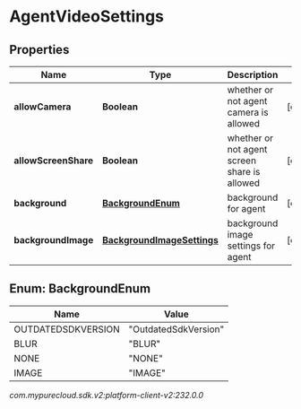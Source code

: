 # AgentVideoSettings


## Properties

| Name | Type | Description | Notes |
| ------------ | ------------- | ------------- | ------------- |
| **allowCamera** | **Boolean** | whether or not agent camera is allowed |  [optional] |
| **allowScreenShare** | **Boolean** | whether or not agent screen share is allowed |  [optional] |
| **background** | [**BackgroundEnum**](#Enum--BackgroundEnum) | background for agent |  [optional] |
| **backgroundImage** | [**BackgroundImageSettings**](BackgroundImageSettings) | background image settings for agent |  [optional] |


## Enum: BackgroundEnum

| Name | Value |
| ---- | ----- |
| OUTDATEDSDKVERSION | &quot;OutdatedSdkVersion&quot; | 
| BLUR | &quot;BLUR&quot; | 
| NONE | &quot;NONE&quot; | 
| IMAGE | &quot;IMAGE&quot; | 




_com.mypurecloud.sdk.v2:platform-client-v2:232.0.0_
